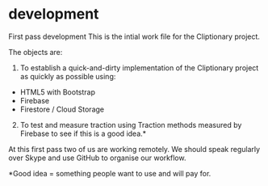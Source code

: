 # development
First pass development
This is the intial work file for the Cliptionary project.

The objects are:

1. To establish a quick-and-dirty implementation of the Cliptionary project as quickly as possible using:
- HTML5 with Bootstrap
- Firebase
- Firestore / Cloud Storage
2. To test and measure traction using Traction methods measured by Firebase to see if this is a good idea.*

At this first pass two of us are working remotely. We should speak regularly over Skype and use GitHub to organise our workflow.



*Good idea = something people want to use and will pay for.
